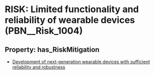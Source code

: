 # RISK: __Limited functionality and reliability of wearable devices__ (PBN__Risk_1004)

## Property: has_RiskMitigation

* [Development of next-generation wearable devices with sufficient reliability and robustness](PBN__RiskMitigation_1426)

